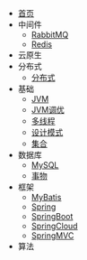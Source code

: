 - [首页](/)
- 中间件
    - [RabbitMQ](/notes/中间件/RabbitMQ.md)
    - [Redis](/notes/中间件/Redis.md)
- 云原生
- 分布式
    - [分布式](/notes/分布式/分布式.md)
- 基础
    - [JVM](/notes/基础/JVM.md)
    - [JVM调优](/notes/基础/JVM调优.md)
    - [多线程](/notes/基础/多线程.md)
    - [设计模式](/notes/基础/设计模式.md)
    - [集合](/notes/基础/集合.md)
- 数据库
    - [MySQL](/notes/数据库/MySQL.md)
    - [事物](/notes/数据库/事物.md)
- 框架
    - [MyBatis](/notes/框架/MyBatis.md)
    - [Spring](/notes/框架/Spring.md)
    - [SpringBoot](/notes/框架/SpringBoot.md)
    - [SpringCloud](/notes/框架/SpringCloud.md)
    - [SpringMVC](/notes/框架/SpringMVC.md)
- 算法
